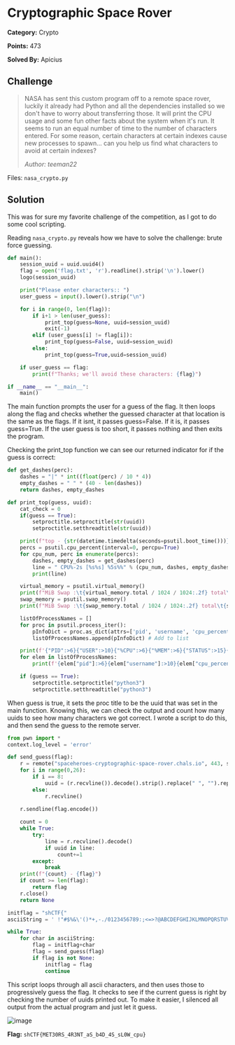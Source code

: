 # Cryptographic Space Rover
**Category:** Crypto

**Points:** 473

**Solved By:** Apicius

## Challenge
>NASA has sent this custom program off to a remote space rover, luckily it already had Python and all the dependencies installed so we don't have to worry about transferring those. It will print the CPU usage and some fun other facts about the system when it's run. It seems to run an equal number of time to the number of characters entered. For some reason, certain characters at certain indexes cause new processes to spawn... can you help us find what characters to avoid at certain indexes?
>
>*Author: teeman22*

Files: `nasa_crypto.py`

## Solution

This was for sure my favorite challenge of the competition, as I got to do some cool scripting.

Reading `nasa_crypto.py` reveals how we have to solve the challenge: brute force guessing.

```python
def main():
    session_uuid = uuid.uuid4()
    flag = open('flag.txt', 'r').readline().strip('\n').lower()
    logo(session_uuid)

    print("Please enter characters:: ")
    user_guess = input().lower().strip("\n")

    for i in range(0, len(flag)):
        if i+1 > len(user_guess):
            print_top(guess=None, uuid=session_uuid)
            exit(-1)
        elif (user_guess[i] != flag[i]):
            print_top(guess=False, uuid=session_uuid)
        else:
            print_top(guess=True,uuid=session_uuid)

    if user_guess == flag:
        print(f"Thanks; we'll avoid these characters: {flag}")

if __name__ == "__main__":
    main()
```

The main function prompts the user for a guess of the flag. It then loops along the flag and checks whether the guessed character at that location is the same as the flags. If it isnt, it passes guess=False. If it is, it passes guess=True. If the user guess is too short, it passes nothing and then exits the program.

Checking the print_top function we can see our returned indicator for if the guess is correct:

```python
def get_dashes(perc):
    dashes = "|" * int((float(perc) / 10 * 4))
    empty_dashes = " " * (40 - len(dashes))
    return dashes, empty_dashes

def print_top(guess, uuid):
    cat_check = 0
    if(guess == True):
        setproctitle.setproctitle(str(uuid))
        setproctitle.setthreadtitle(str(uuid))

    print(f"top - {str(datetime.timedelta(seconds=psutil.boot_time()))}")
    percs = psutil.cpu_percent(interval=0, percpu=True)
    for cpu_num, perc in enumerate(percs):
        dashes, empty_dashes = get_dashes(perc)
        line = " CPU%-2s [%s%s] %5s%%" % (cpu_num, dashes, empty_dashes, perc)
        print(line)

    virtual_memory = psutil.virtual_memory()
    print(f"MiB Swap :\t{virtual_memory.total / 1024 / 1024:.2f} total\t{virtual_memory.free / 1024 / 1024:.2f} free\t{virtual_memory.used / 1024 / 1024:.2f} used\t{virtual_memory.active / 1024 / 1024:.2f} active")
    swap_memory = psutil.swap_memory()
    print(f"MiB Swap :\t{swap_memory.total / 1024 / 1024:.2f} total\t{swap_memory.free / 1024 / 1024:.2f} free\t{swap_memory.used / 1024 / 1024:.2f} used")

    listOfProcessNames = []
    for proc in psutil.process_iter():
        pInfoDict = proc.as_dict(attrs=['pid', 'username', 'cpu_percent', 'memory_percent', 'status', 'name']) # Get process detail as dictionary
        listOfProcessNames.append(pInfoDict) # Add to list

    print(f'{"PID":>6}{"USER":>10}{"%CPU":>6}{"%MEM":>6}{"STATUS":>15}{"NAME":>45}')
    for elem in listOfProcessNames:
        print(f'{elem["pid"]:>6}{elem["username"]:>10}{elem["cpu_percent"]:>6}{elem["memory_percent"]:>6.2f}{elem["status"]:>15}{elem["name"]:>45}')

    if (guess == True):
        setproctitle.setproctitle("python3")
        setproctitle.setthreadtitle("python3")
```

When guess is true, it sets the proc title to be the uuid that was set in the main function. Knowing this, we can check the output and count how many uuids to see how many characters we got correct. I wrote a script to do this, and then send the guess to the remote server.

```python
from pwn import * 
context.log_level = 'error'

def send_guess(flag):
    r = remote("spaceheroes-cryptographic-space-rover.chals.io", 443, ssl=True, sni="spaceheroes-cryptographic-space-rover.chals.io")
    for i in range(0,26):
        if i == 8:
            uuid = (r.recvline()).decode().strip().replace(" ", "").replace("|","")
        else:
            r.recvline()

    r.sendline(flag.encode())
    
    count = 0
    while True:
        try:
            line = r.recvline().decode()
            if uuid in line:
                count+=1
        except:
            break
    print(f"{count} - {flag}")
    if count >= len(flag):
        return flag
    r.close()
    return None    

initflag = "shCTF{"
asciiString = ' !"#$%&\'()*+,-./0123456789:;<=>?@ABCDEFGHIJKLMNOPQRSTUVWXYZ[\\]^_`abcdefghijklmnopqrstuvwxyz{|}~'

while True:
    for char in asciiString:
        flag = initflag+char
        flag = send_guess(flag)
        if flag is not None:
            initflag = flag
            continue
```

This script loops through all ascii characters, and then uses those to progressively guess the flag. It checks to see if the current guess is right by checking the number of uuids printed out. To make it easier, I silenced all output from the actual program and just let it guess.

![image](https://user-images.githubusercontent.com/17153535/233864578-554dd32b-a776-4441-a35c-d66ad6b51110.png)


**Flag:** `shCTF{MET30RS_4R3NT_aS_b4D_4S_sL0W_cpu}`